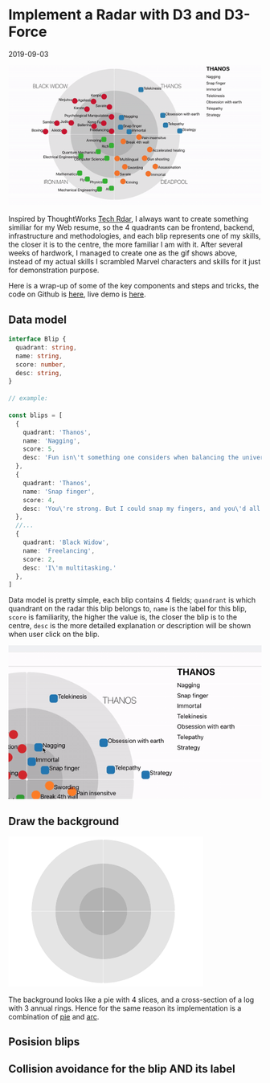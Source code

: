 # Implement a Radar with D3 and D3-Force
2019-09-03

![Marvel](/images/marvel-radar.gif)

Inspired by ThoughtWorks [Tech Rdar](https://www.thoughtworks.com/radar),
I always want to create something similiar for my Web resume,
so the 4 quadrants can be frontend, backend, infrastructure and methodologies,
and each blip represents one of my skills, the closer it is to the centre,
the more familiar I am with it.
After several weeks of hardwork, I managed to create one as the gif shows above,
instead of my actual skills I scrambled Marvel characters and skills for it
just for demonstration purpose.

Here is a wrap-up of some of the key components and steps and tricks,
the code on Github is [here](https://github.com/lxdcn/react-d3-radar-demo),
live demo is [here](https://radar-demo.lxd.me/).

## Data model

```typescript
interface Blip {
  quadrant: string,
  name: string,
  score: number,
  desc: string,
}

// example:

const blips = [
  {
    quadrant: 'Thanos',
    name: 'Nagging',
    score: 5,
    desc: 'Fun isn\'t something one considers when balancing the universe.'
  },
  {
    quadrant: 'Thanos',
    name: 'Snap finger',
    score: 4,
    desc: 'You\'re strong. But I could snap my fingers, and you\'d all cease to exist.'
  },
  //...
  {
    quadrant: 'Black Widow',
    name: 'Freelancing',
    score: 2,
    desc: 'I\'m multitasking.'
  },
]
```

Data model is pretty simple, each blip contains 4 fields;
`quandrant` is which quandrant on the radar this blip belongs to,
`name` is the label for this blip, `score` is familiarity,
the higher the value is, the closer the blip is to the centre,
`desc` is the more detailed explanation or description will be shown when user
click on the blip.

![Marvel](/images/marvel-radar-click-on-blip.gif)


## Draw the background

![Marvel](/images/radar-background.png)

The background looks like a pie with 4 slices, and a cross-section of a log with 3 annual rings.
Hence for the same reason its implementation is a combination of [pie](https://github.com/d3/d3-shape#pies)
and [arc](https://github.com/d3/d3-shape#arcs).



## Posision blips


## Collision avoidance for the blip AND its label

